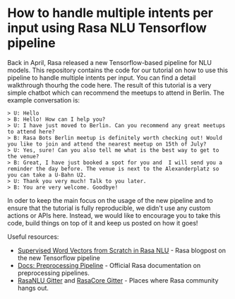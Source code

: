 # How to handle multiple intents per input using Rasa NLU Tensorflow pipeline

Back in April, Rasa released a new Tensorflow-based pipeline for NLU models. This repository contains the code for our tutorial on how to use this pipeline to handle multiple intents per input. You can find a detail walkthrough thourhg the code here. The result of this tutorial is a very simple chatbot which can recommend the meetups to attend in Berlin. The example conversation is:

```text
> U: Hello
> B: Hello! How can I help you?
> U: I have just moved to Berlin. Can you recommend any great meetups to attend here?
> B: Rasa Bots Berlin meetup is definitely worth checking out! Would you like to join and attend the nearest meetup on 15th of July?
> U: Yes, sure! Can you also tell me what is the best way to get to the venue?
> B: Great, I have just booked a spot for you and  I will send you a reminder the day before. The venue is next to the Alexanderplatz so you can take a U-Bahn U2.
> U: Thank you very much! Talk to you later.
> B: You are very welcome. Goodbye!
```

In oder to keep the main focus on the usage of the new pipeline and to ensure that the tutorial is fully reproducible, we didn't use any custom actions or APIs here. Instead, we would like to encourage you to take this code, build things on top of it and keep us posted on how it goes!

Useful resources:
* [Supervised Word Vectors from Scratch in Rasa NLU](https://medium.com/rasa-blog/supervised-word-vectors-from-scratch-in-rasa-nlu-6daf794efcd8) - Rasa blogpost on the new Tensorflow pipeline
* [Docs: Preprocessing Pipeline](https://nlu.rasa.com/pipeline.html) - Official Rasa documentation on preprocessing pipelines.
* [RasaNLU Gitter](https://gitter.im/RasaHQ/rasa_nlu) and [RasaCore Gitter](https://gitter.im/RasaHQ/rasa_core) - Places where Rasa community hangs out.

